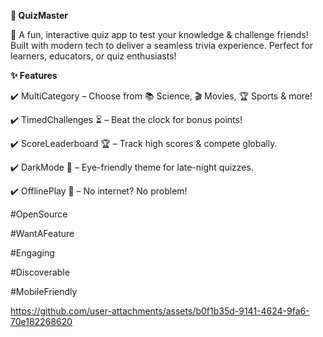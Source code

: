 **🎯 QuizMaster**

📌 A fun, interactive quiz app to test your knowledge & challenge friends! Built with modern tech to deliver a seamless trivia experience. Perfect for learners, educators, or quiz enthusiasts!

**✨ Features**

✔️ MultiCategory – Choose from 📚 Science, 🎬 Movies, 🏆 Sports & more!

✔️ TimedChallenges ⏳ – Beat the clock for bonus points!

✔️ ScoreLeaderboard 🏆 – Track high scores & compete globally.

✔️ DarkMode 🌙 – Eye-friendly theme for late-night quizzes.

✔️ OfflinePlay 📴 – No internet? No problem!

#OpenSource 

#WantAFeature 

#Engaging

#Discoverable 

#MobileFriendly

https://github.com/user-attachments/assets/b0f1b35d-9141-4624-9fa6-70e182268620
